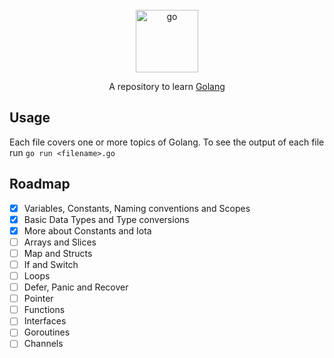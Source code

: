 <div id="top"></div>

<!-- PROJECT LOGO -->
<br />
<div align="center">

<img alt="go" src="https://cdn.worldvectorlogo.com/logos/golang-1.svg" height="100">

  <p align="center">
    A repository to learn <a href="https://go.dev/">Golang</a>

  </p>


</div>

<!-- Usage -->
## Usage

Each file covers one or more topics of Golang.
To see the output of each file run ```go run <filename>.go```

<!-- ROADMAP -->
## Roadmap

- [x] Variables, Constants, Naming conventions and Scopes
- [x] Basic Data Types and Type conversions
- [x] More about Constants and Iota
- [ ] Arrays and Slices
- [ ] Map and Structs
- [ ] If and Switch
- [ ] Loops
- [ ] Defer, Panic and Recover
- [ ] Pointer
- [ ] Functions
- [ ] Interfaces
- [ ] Goroutines
- [ ] Channels
